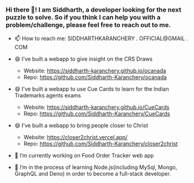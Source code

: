 ### Hi there 👋! I am Siddharth, a developer looking for the next puzzle to solve. So if you think I can help you with a problem/challenge, please feel free to reach out to me.

- 📫 How to reach me: SIDDHARTHKARANCHERY . OFFICIAL@GMAIL . COM <br>
- 😄 I’ve built a webapp to give insight on the CRS Draws
    - Website: <https://siddharth-karanchery.github.io/ocanada>
    - Repo: <https://github.com/Siddharth-Karanchery/ocanada>
- 😄 I’ve built a webapp to use Cue Cards to learn for the Indian Trademarks agents exams
    - Website: <https://siddharth-karanchery.github.io/CueCards>
    - Repo: <https://github.com/Siddharth-Karanchery/CueCards>
- 😄 I’ve built a webapp  to bring people closer to Christ
    - Website: <https://closer2christ.vercel.app/>
    - Repo: <https://github.com/Siddharth-Karanchery/closer2christ>
- 🔭 I’m currently working on Food Order Tracker web app <br>

- 🌱 I’m in the process of learning Node.js(including MySql, Mongo, GraphQL and Deno) in order to become a full-stack developer.

